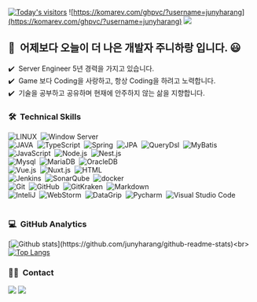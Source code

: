 [![Today's visitors](https://hits.seeyoufarm.com/api/count/incr/badge.svg?url=https%3A%2F%2Fgithub.com%2FJunyHarang%2Fhit-counter&count_bg=%23FFA300&title_bg=%23555555&icon=&icon_color=%23DBDBDB&title=hits&edge_flat=false)](https://hits.seeyoufarm.com)
![https://komarev.com/ghpvc/?username=junyharang](https://komarev.com/ghpvc/?username=junyharang)
<a href="https://junyharang.tistory.com/"><img src="https://img.shields.io/badge/Technical-Bolg-green"/></a>

## 👋 &nbsp;어제보다 오늘이 더 나은 개발자 주니하랑 입니다. 😃

✔️ &nbsp;Server Engineer 5년 경력을 가지고 있습니다.<br>
✔️ &nbsp;Game 보다 Coding을 사랑하고, 항상 Coding을 하려고 노력합니다.<br>
✔️ &nbsp;기술을 공부하고 공유하며 현재에 안주하지 않는 삶을 지향합니다.<br>

### 🛠 &nbsp;Technical Skills
![LINUX](https://img.shields.io/badge/-Linux-05122A?style=flat&logo=linux)&nbsp;
![Window Server](https://img.shields.io/badge/-WindowServer-05122A?style=flat&logo=windowServer)&nbsp;\
![JAVA](https://img.shields.io/badge/-Java-05122A?style=flat&logo=java)&nbsp;
![TypeScript](https://img.shields.io/badge/-TypeScript-05122A?style=flat&logo=java)&nbsp;
![Spring](https://img.shields.io/badge/-Spring-05122A?style=flat&logo=spring)&nbsp;
![JPA](https://img.shields.io/badge/-JPA-05122A?style=flat&logo=jpa)&nbsp;
![QueryDsl](https://img.shields.io/badge/-QueryDsl-05122A?style=flat&logo=querydsl)&nbsp;
![MyBatis](https://img.shields.io/badge/-MyBatis-05122A?style=flat&logo=mybatis)&nbsp;
![JavaScript](https://img.shields.io/badge/-JavaScript-05122A?style=flat&logo=javascript)&nbsp;
![Node.js](https://img.shields.io/badge/-Node.js-05122A?style=flat&logo=node.js)&nbsp;
![Nest.js](https://img.shields.io/badge/-Nest.js-05122A?style=flat&logo=nest.js)&nbsp;\
![Mysql](https://img.shields.io/badge/-Mysql-05122A?style=flat&logo=node.js)&nbsp;
![MariaDB](https://img.shields.io/badge/-MariaDB-05122A?style=flat&logo=node.js)&nbsp;
![OracleDB](https://img.shields.io/badge/-OracleDB-05122A?style=flat&logo=node.js)&nbsp;\
![Vue.js](https://img.shields.io/badge/-Vue.js-05122A?style=flat&logo=vue.js&logoColor=563D7C)&nbsp;
![Nuxt.js](https://img.shields.io/badge/-Nuxt.js-05122A?style=flat&logo=vue.js&logoColor=563D7C)&nbsp;
![HTML](https://img.shields.io/badge/-HTML-05122A?style=flat&logo=HTML5)&nbsp;\
![Jenkins](https://img.shields.io/badge/-Jenkisn?style=flat&logo=jenkins)&nbsp;
![SonarQube](https://img.shields.io/badge/-SonarQube?style=flat&logo=sonarqube)&nbsp;
![docker](https://img.shields.io/badge/-Docker?style=flat&logo=docker)&nbsp; \
![Git](https://img.shields.io/badge/-Git-05122A?style=flat&logo=git)&nbsp;
![GitHub](https://img.shields.io/badge/-GitHub-05122A?style=flat&logo=github)&nbsp;
![GitKraken](https://img.shields.io/badge/-GitKraken-05122A?style=flat&logo=git)&nbsp;
![Markdown](https://img.shields.io/badge/-Markdown-05122A?style=flat&logo=markdown)&nbsp;\
![InteliJ](https://img.shields.io/badge/-InteliJ-05122A?style=flat&logo=intelij&logoColor=007ACC)&nbsp;
![WebStorm](https://img.shields.io/badge/-WebStorm-05122A?style=flat&logo=intelij&logoColor=007ACC)&nbsp;
![DataGrip](https://img.shields.io/badge/-DataGrip-05122A?style=flat&logo=intelij&logoColor=007ACC)&nbsp;
![Pycharm](https://img.shields.io/badge/-Pycharm-05122A?style=flat&logo=intelij&logoColor=007ACC)&nbsp;
![Visual Studio Code](https://img.shields.io/badge/-Visual%20Studio%20Code-05122A?style=flat&logo=visual-studio-code&logoColor=007ACC)&nbsp;\
<br/>

### 💻 &nbsp;GitHub Analytics

[![Github stats](https://github-readme-streak-stats.herokuapp.com/?user=junyharang&show_icons=true&theme=algolia&include_all_commits=true&count_private=true")](https://github.com/junyharang/github-readme-stats)<br>
[![Top Langs](https://github-readme-stats.vercel.app/api/top-langs/?username=junyharang&layout=compact&theme=algolia)](https://github.com/junyharang/github-readme-stats)

### 🤝🏻 &nbsp;Contact
<a href="mailto:junyharang8592@gmail.com"><img src="https://img.shields.io/badge/-junyharang8592@gmail.com-D14836?style=flat&logo=Gmail&logoColor=white"/></a>
<a href="https://instagram.com/junyss_0327"><img src="https://img.shields.io/badge/-@junyharang_-E4405F?style=flat&logo=Instagram&logoColor=white"/></a>
